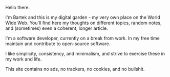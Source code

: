 Hello there.

I'm Bartek and this is my digital garden - my very own place on the World Wide
Web. You'll find here my thoughts on different topics, random notes, and
(sometimes) even a coherent, longer article.

I'm a software developer, currently on a break from work. In my free time
maintain and contribute to open-source software.

I like simplicity, consistency, and minimalism, and strive to exercise these in
my work and life.

This site contains no ads, no trackers, no cookies, and no bullshit.
